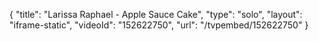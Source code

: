 {
    "title": "Larissa Raphael - Apple Sauce Cake",
    "type": "solo",
    "layout": "iframe-static",
    "videoId": "152622750",
    "url": "\/tvpembed\/152622750"
}